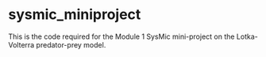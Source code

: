 # sysmic_miniproject
This is the code required for the Module 1 SysMic mini-project on the Lotka-Volterra predator-prey model. 

